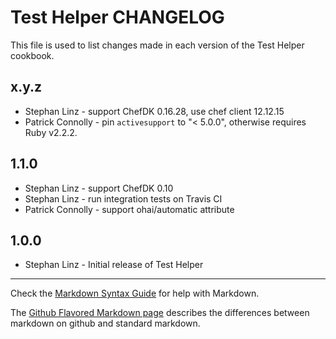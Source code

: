 Test Helper CHANGELOG
=====================

This file is used to list changes made in each version of the Test Helper cookbook.

x.y.z
-----

- Stephan Linz - support ChefDK 0.16.28, use chef client 12.12.15
- Patrick Connolly - pin `activesupport` to "< 5.0.0", otherwise
  requires Ruby v2.2.2.

1.1.0
-----
- Stephan Linz - support ChefDK 0.10
- Stephan Linz - run integration tests on Travis CI
- Patrick Connolly - support ohai/automatic attribute

1.0.0
-----
- Stephan Linz - Initial release of Test Helper

- - -
Check the [Markdown Syntax Guide](http://daringfireball.net/projects/markdown/syntax)
for help with Markdown.

The [Github Flavored Markdown page](http://github.github.com/github-flavored-markdown/)
describes the differences between markdown on github and standard markdown.
